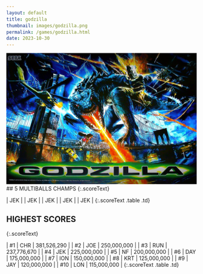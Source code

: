 ```yaml
---
layout: default
title: godzilla
thumbnail: images/godzilla.png
permalink: /games/godzilla.html
date: 2023-10-30
---
```


<img src="../images/godzilla.png" class="gameThumbnail img-fluid mx-auto align-middle">
## 5 MULTIBALLS CHAMPS
{:.scoreText}

| JEK | 
| JEK | 
| JEK | 
| JEK | 
| JEK | 
{:.scoreText .table .td}

## HIGHEST SCORES
{:.scoreText}

| #1 | CHR | 381,526,290 | 
| #2 | JOE | 250,000,000 | 
| #3 | RUN | 237,776,670 | 
| #4 | JEK | 225,000,000 | 
| #5 | NF | 200,000,000 | 
| #6 | DAY | 175,000,000 | 
| #7 | ION | 150,000,000 | 
| #8 | KRT | 125,000,000 | 
| #9 | JAY | 120,000,000 | 
| #10 | LON | 115,000,000 | 
{:.scoreText .table .td}
